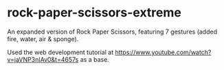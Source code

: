 # rock-paper-scissors-extreme

An expanded version of Rock Paper Scissors, featuring 7 gestures (added fire, water, air & sponge).

Used the web development tutorial at https://www.youtube.com/watch?v=jaVNP3nIAv0&t=4657s as a base.
